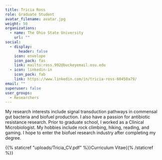 ```yaml
---
title: Tricia Ross
role: Graduate Student
avatar_filename: avatar.jpg
weight: 50
organizations:
  - name: The Ohio State University
    url: ""
social:
  - display:
      header: false
    icon: envelope
    icon_pack: fas
    link: mailto:ross.992@buckeyemail.osu.edu
  - icon: linkedin-in
    icon_pack: fab
    link: https://www.linkedin.com/in/tricia-ross-60450a79/
email: ""
superuser: false
user_groups:
  - Researchers
---
```


<div class="col-12 col-lg-12">
  <div class="row person-info">
    <p>My research interests include signal transduction pathways in commensal gut bacteria and biofuel production. I also have a passion for antibiotic resistance research. Prior to graduate school, I worked as a Clinical Microbiologist. My hobbies include rock climbing, hiking, reading, and gaming. I hope to enter the biofuel research industry after completing my degree.</p>
  </div>
</div>
{{% staticref "uploads/Tricia_CV.pdf" %}}Curriculum Vitae{{% /staticref %}}